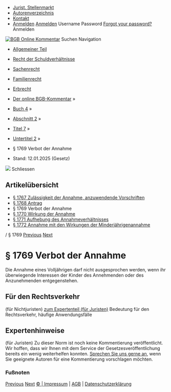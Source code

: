   * [Jurist. Stellenmarkt](https://bgb.kommentar.de/Buch-4/Abschnitt-2/Titel-7/Untertitel-2/</job-board> "Jurist. Stellenmarkt")
  * [Autorenverzeichnis](https://bgb.kommentar.de/Buch-4/Abschnitt-2/Titel-7/Untertitel-2/</Autorenverzeichnis> "Autorenverzeichnis")
  * [Kontakt](https://bgb.kommentar.de/Buch-4/Abschnitt-2/Titel-7/Untertitel-2/</Kontakt>)
  * [Anmelden](https://bgb.kommentar.de/Buch-4/Abschnitt-2/Titel-7/Untertitel-2/<#login> "show login form") [Anmelden](https://bgb.kommentar.de/Buch-4/Abschnitt-2/Titel-7/Untertitel-2/<#> "hide login form") Username Password
[Forgot your password?](https://bgb.kommentar.de/Buch-4/Abschnitt-2/Titel-7/Untertitel-2/</user/forgotpassword>) Anmelden 


[![BGB Online Kommentar](https://bgb.kommentar.de/extension/bgb/design/bgb/images/logo.png)](https://bgb.kommentar.de/Buch-4/Abschnitt-2/Titel-7/Untertitel-2/</> "BGB Online Kommentar")
Suchen
Navigation
  * [Allgemeiner Teil](https://bgb.kommentar.de/Buch-4/Abschnitt-2/Titel-7/Untertitel-2/</Buch-1>)
  * [Recht der Schuldverhältnisse](https://bgb.kommentar.de/Buch-4/Abschnitt-2/Titel-7/Untertitel-2/</Buch-2>)
  * [Sachenrecht](https://bgb.kommentar.de/Buch-4/Abschnitt-2/Titel-7/Untertitel-2/</Buch-3>)
  * [Familienrecht](https://bgb.kommentar.de/Buch-4/Abschnitt-2/Titel-7/Untertitel-2/</Buch-4>)
  * [Erbrecht](https://bgb.kommentar.de/Buch-4/Abschnitt-2/Titel-7/Untertitel-2/</Buch-5>)


  * [Der online BGB-Kommentar](https://bgb.kommentar.de/Buch-4/Abschnitt-2/Titel-7/Untertitel-2/</>) »
  * [Buch 4](https://bgb.kommentar.de/Buch-4/Abschnitt-2/Titel-7/Untertitel-2/</Buch-4>) »
  * [Abschnitt 2](https://bgb.kommentar.de/Buch-4/Abschnitt-2/Titel-7/Untertitel-2/</Buch-4/Abschnitt-2>) »
  * [Titel 7](https://bgb.kommentar.de/Buch-4/Abschnitt-2/Titel-7/Untertitel-2/</Buch-4/Abschnitt-2/Titel-7>) »
  * [Untertitel 2](https://bgb.kommentar.de/Buch-4/Abschnitt-2/Titel-7/Untertitel-2/</Buch-4/Abschnitt-2/Titel-7/Untertitel-2>) »
  * § 1769 Verbot der Annahme 
  * Stand: 12.01.2025 (Gesetz) 


![](https://vg01.met.vgwort.de/na/1c9909529ead4f509072c06d9081a7d5)
Schliessen 
## Artikelübersicht
  * [ § 1767 Zulässigkeit der Annahme, anzuwendende Vorschriften ](https://bgb.kommentar.de/Buch-4/Abschnitt-2/Titel-7/Untertitel-2/</Buch-4/Abschnitt-2/Titel-7/Untertitel-2/Zulaessigkeit-der-Annahme-anzuwendende-Vorschriften>)
  * [ § 1768 Antrag ](https://bgb.kommentar.de/Buch-4/Abschnitt-2/Titel-7/Untertitel-2/</Buch-4/Abschnitt-2/Titel-7/Untertitel-2/Antrag>)
  * § 1769 Verbot der Annahme 
  * [ § 1770 Wirkung der Annahme ](https://bgb.kommentar.de/Buch-4/Abschnitt-2/Titel-7/Untertitel-2/</Buch-4/Abschnitt-2/Titel-7/Untertitel-2/Wirkung-der-Annahme>)
  * [ § 1771 Aufhebung des Annahmeverhältnisses ](https://bgb.kommentar.de/Buch-4/Abschnitt-2/Titel-7/Untertitel-2/</Buch-4/Abschnitt-2/Titel-7/Untertitel-2/Aufhebung-des-Annahmeverhaeltnisses>)
  * [ § 1772 Annahme mit den Wirkungen der Minderjährigenannahme ](https://bgb.kommentar.de/Buch-4/Abschnitt-2/Titel-7/Untertitel-2/</Buch-4/Abschnitt-2/Titel-7/Untertitel-2/Annahme-mit-den-Wirkungen-der-Minderjaehrigenannahme>)


/ § 1769 
[Previous](https://bgb.kommentar.de/Buch-4/Abschnitt-2/Titel-7/Untertitel-2/</Buch-4/Abschnitt-2/Titel-7/Untertitel-2/Antrag> "§ 1768 Antrag") [Next](https://bgb.kommentar.de/Buch-4/Abschnitt-2/Titel-7/Untertitel-2/</Buch-4/Abschnitt-2/Titel-7/Untertitel-2/Wirkung-der-Annahme> "§ 1770 Wirkung der Annahme")
# § 1769 Verbot der Annahme
Die Annahme eines Volljährigen darf nicht ausgesprochen werden, wenn ihr überwiegende Interessen der Kinder des Annehmenden oder des Anzunehmenden entgegenstehen.
## Für den Rechtsverkehr 
(für Nichtjuristen)
[zum Expertenteil (für Juristen)](https://bgb.kommentar.de/Buch-4/Abschnitt-2/Titel-7/Untertitel-2/<#expertenhinweise>)
Bedeutung für den Rechtsverkehr, häufige Anwendungsfälle
## Expertenhinweise
(für Juristen)
Zu dieser Norm ist noch keine Kommentierung veröffentlicht. Wir hoffen, dass wir Ihnen mit dem Service der Gesetzesveröffentlichung bereits ein wenig weiterhelfen konnten. [Sprechen Sie uns gerne an](https://bgb.kommentar.de/Buch-4/Abschnitt-2/Titel-7/Untertitel-2/</Kontakt>), wenn Sie geeignete Autoren für eine Kommentierung vorschlagen möchten. 
### Fußnoten
[Previous](https://bgb.kommentar.de/Buch-4/Abschnitt-2/Titel-7/Untertitel-2/</Buch-4/Abschnitt-2/Titel-7/Untertitel-2/Antrag> "§ 1768 Antrag") [Next](https://bgb.kommentar.de/Buch-4/Abschnitt-2/Titel-7/Untertitel-2/</Buch-4/Abschnitt-2/Titel-7/Untertitel-2/Wirkung-der-Annahme> "§ 1770 Wirkung der Annahme")
[© | Impressum](https://bgb.kommentar.de/Buch-4/Abschnitt-2/Titel-7/Untertitel-2/</Kontakt>) | [AGB](https://bgb.kommentar.de/Buch-4/Abschnitt-2/Titel-7/Untertitel-2/</AGB>) | [Datenschutzerklärung](https://bgb.kommentar.de/Buch-4/Abschnitt-2/Titel-7/Untertitel-2/</Datenschutzerklaerung-fuer-Leser>)
